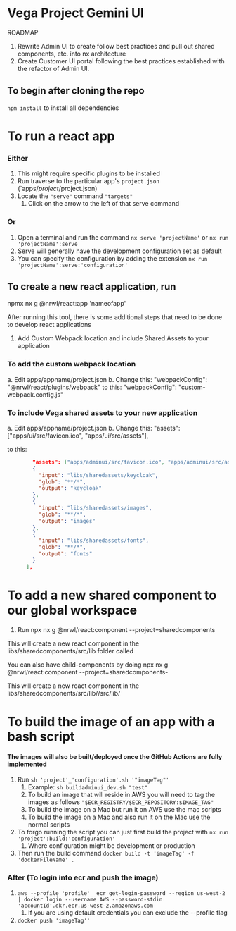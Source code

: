 # Vega Project Gemini UI

ROADMAP

1. Rewrite Admin UI to create follow best practices and pull out shared components, etc. into nx architecture
2. Create Customer UI portal following the best practices established with the refactor of Admin UI.


## To begin after cloning the repo

`npm install` to install all dependencies

# To run a react app
### Either
1. This might require specific plugins to be installed
2. Run
   traverse to the particular app's `project.json` (`apps/*project*/project.json)
3. Locate the `"serve"` command `"targets"`
   1. Click on the arrow to the left of that serve command
### Or
1. Open a terminal and run the command `nx serve 'projectName'` or `nx run 'projectName':serve`
  1. Serve will generally have the development configuration set as default
  2. You can specify the configuration by adding the extension `nx run 'projectName':serve:'configuration'`

## To create a new react application, run
npmx nx g @nrwl/react:app 'nameofapp'

After running this tool, there is some additional steps that need to be done to develop react applications

1. Add Custom Webpack location and include Shared Assets to your application

### To add the custom webpack location
a. Edit apps/appname/project.json
b. Change this:
"webpackConfig": "@nrwl/react/plugins/webpack"
to this:
"webpackConfig": "custom-webpack.config.js"

### To include Vega shared assets to your new application
a. Edit apps/appname/project.json
b. Change this:
"assets": ["apps/ui/src/favicon.ico", "apps/ui/src/assets"],

to this:
```json
        "assets": ["apps/adminui/src/favicon.ico", "apps/adminui/src/assets",
        {
          "input": "libs/sharedassets/keycloak",
          "glob": "**/*",
          "output": "keycloak"
        },
        {
          "input": "libs/sharedassets/images",
          "glob": "**/*",
          "output": "images"
        },
        {
          "input": "libs/sharedassets/fonts",
          "glob": "**/*",
          "output": "fonts"
        }
      ],
```


# To add a new shared component to our global workspace
1. Run 
npx nx g @nrwl/react:component <componentname> --project=sharedcomponents

This will create a new react component in the libs/sharedcomponents/src/lib folder called <componentname>

You can also have child-components by doing
npx nx g @nrwl/react:component <childcomponentname> --project=sharedcomponents-<componentname>

This will create a new react component in the libs/sharedcomponents/src/lib/<componentname>/src/lib/<childcomponent>

# To build the image of an app with a bash script
#### The images will also be built/deployed once the GitHub Actions are fully implemented
1. Run `sh 'project'_'configuration'.sh '"imageTag"'`
   1. Example: `sh buildadminui_dev.sh "test"`
   2. To build an image that will reside in AWS you will need to tag the images as follows `"$ECR_REGISTRY/$ECR_REPOSITORY:$IMAGE_TAG"`
   3. To build the image on a Mac but run it on AWS use the mac scripts
   4. To build the image on a Mac and also run it on the Mac use the normal scripts
2. To forgo running the script you can just first build the project with `nx run 'project':build:'configuration'`
   1. Where configuration might be development or production
3. Then run the build command `docker build -t 'imageTag' -f 'dockerFileName' .`

### After (To login into ecr and push the image)
1. `aws --profile 'profile'  ecr get-login-password --region us-west-2 | docker login --username AWS --password-stdin 'accountId'.dkr.ecr.us-west-2.amazonaws.com`
   1. If you are using default credentials you can exclude the --profile flag
2. `docker push 'imageTag''`
